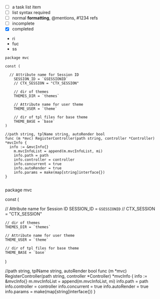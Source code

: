 - [ ] a task list item
- [ ] list syntax required
- [ ] normal **formatting**, @mentions, #1234 refs
- [ ] incomplete
- [x] completed
- ri
- fuc
- ss


```
package mvc

const (

  // Attribute name for Session ID 
	SESSION_ID = `GSESSIONID`
	// CTX_SESSION = "CTX_SESSION"

	// dir of themes
	THEMES_DIR = `themes`

	// Attribute name for user theme 
	THEME_USER = `theme`

	// dir of tpl files for base theme
	THEME_BASE = `base`
)

//path string, tplName string, autoRender bool
func (m *mvc) RegisterController(path string, controller *Controller) *mvcInfo {
  info := &mvcInfo{}
	m.mvcInfoList = append(m.mvcInfoList, mi)
	info.path = path
	info.controller = controller
	info.concurrent = true
	info.autoRender = true
	info.params = make(map[string]interface{})
}


```




package mvc

const (

  // Attribute name for Session ID 
	SESSION_ID = `GSESSIONID`
	// CTX_SESSION = "CTX_SESSION"

	// dir of themes
	THEMES_DIR = `themes`

	// Attribute name for user theme 
	THEME_USER = `theme`

	// dir of tpl files for base theme
	THEME_BASE = `base`
)

//path string, tplName string, autoRender bool
func (m *mvc) RegisterController(path string, controller *Controller) *mvcInfo {
  info := &mvcInfo{}
	m.mvcInfoList = append(m.mvcInfoList, mi)
	info.path = path
	info.controller = controller
	info.concurrent = true
	info.autoRender = true
	info.params = make(map[string]interface{})
}

